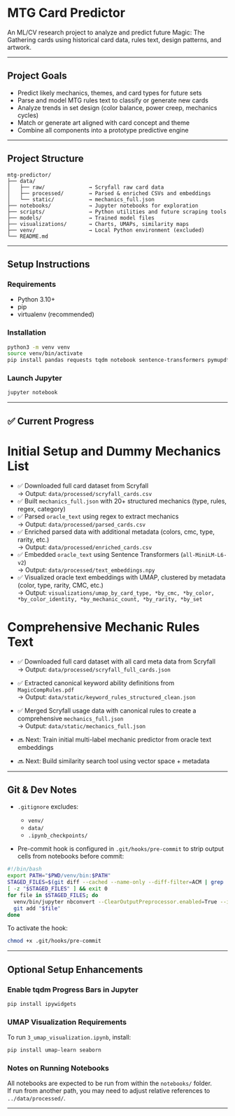 # MTG Card Predictor

An ML/CV research project to analyze and predict future Magic: The Gathering cards using historical card data, rules text, design patterns, and artwork.

---

## Project Goals

- Predict likely mechanics, themes, and card types for future sets  
- Parse and model MTG rules text to classify or generate new cards  
- Analyze trends in set design (color balance, power creep, mechanics cycles)  
- Match or generate art aligned with card concept and theme  
- Combine all components into a prototype predictive engine

---

## Project Structure

```plaintext
mtg-predictor/
├── data/                 
│   ├── raw/              → Scryfall raw card data
│   ├── processed/        → Parsed & enriched CSVs and embeddings
│   └── static/           → mechanics_full.json
├── notebooks/            → Jupyter notebooks for exploration
├── scripts/              → Python utilities and future scraping tools
├── models/               → Trained model files
├── visualizations/       → Charts, UMAPs, similarity maps
├── venv/                 → Local Python environment (excluded)
└── README.md
```

---

## Setup Instructions

### Requirements

- Python 3.10+
- pip
- virtualenv (recommended)

### Installation

```bash
python3 -m venv venv
source venv/bin/activate
pip install pandas requests tqdm notebook sentence-transformers pymupdf
```

### Launch Jupyter

```bash
jupyter notebook
```

---

## ✅ Current Progress
# Initial Setup and Dummy Mechanics List
- ✅ Downloaded full card dataset from Scryfall  
→ Output: `data/processed/scryfall_cards.csv`  
- ✅ Built `mechanics_full.json` with 20+ structured mechanics (type, rules, regex, category)  
- ✅ Parsed `oracle_text` using regex to extract mechanics  
  → Output: `data/processed/parsed_cards.csv`  
- ✅ Enriched parsed data with additional metadata (colors, cmc, type, rarity, etc.)  
  → Output: `data/processed/enriched_cards.csv`  
- ✅ Embedded `oracle_text` using Sentence Transformers (`all-MiniLM-L6-v2`)  
  → Output: `data/processed/text_embeddings.npy`  
- ✅ Visualized oracle text embeddings with UMAP, clustered by metadata (color, type, rarity, CMC, etc.)  
  → Output: `visualizations/umap_by_card_type, *by_cmc, *by_color, *by_color_identity, *by_mechanic_count, *by_rarity, *by_set`  

# Comprehensive Mechanic Rules Text
- ✅ Downloaded full card dataset with all card meta data from Scryfall  
→ Output: `data/processed/scryfall_full_cards.json`  
- ✅ Extracted canonical keyword ability definitions from `MagicCompRules.pdf`  
  → Output: `data/static/keyword_rules_structured_clean.json`  
- ✅ Merged Scryfall usage data with canonical rules to create a comprehensive `mechanics_full.json`  
  → Output: `data/static/mechanics_full.json`  

- 🔜 Next: Train initial multi-label mechanic predictor from oracle text embeddings  
- 🔜 Next: Build similarity search tool using vector space + metadata  

---

## Git & Dev Notes

- `.gitignore` excludes:
  - `venv/`
  - `data/`
  - `.ipynb_checkpoints/`

- Pre-commit hook is configured in `.git/hooks/pre-commit` to strip output cells from notebooks before commit:

```bash
#!/bin/bash
export PATH="$PWD/venv/bin:$PATH"
STAGED_FILES=$(git diff --cached --name-only --diff-filter=ACM | grep '\.ipynb$')
[ -z "$STAGED_FILES" ] && exit 0
for file in $STAGED_FILES; do
  venv/bin/jupyter nbconvert --ClearOutputPreprocessor.enabled=True --inplace "$file"
  git add "$file"
done
```

To activate the hook:

```bash
chmod +x .git/hooks/pre-commit
```

---

## Optional Setup Enhancements

### Enable tqdm Progress Bars in Jupyter

```bash
pip install ipywidgets
```

### UMAP Visualization Requirements

To run `3_umap_visualization.ipynb`, install:

```bash
pip install umap-learn seaborn
```

### Notes on Running Notebooks

All notebooks are expected to be run from within the `notebooks/` folder.  
If run from another path, you may need to adjust relative references to `../data/processed/`.

---
